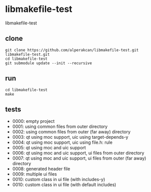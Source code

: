 # libmakefile-test

libmakefile-test

## clone

    git clone https://github.com/alperakcan/libmakefile-test.git libmakefile-test.git
    cd libmakefile-test
    git submodule update --init --recursive

## run

    cd libmakefile-test
    make

## tests

- 0000: empty project
- 0001: using common files from outer directory
- 0002: using common files from outer (far away) directory
- 0003: qt using moc support, uic using target-depends-y
- 0004: qt using moc support, uic using file.h: rule
- 0005: qt using moc and uic support
- 0006: qt using moc and uic support, ui files from outer directory
- 0007: qt using moc and uic support, ui files from outer (far away) directory
- 0008: generated header file
- 0009: multiple ui files
- 0010: custom class in ui file (with includes-y)
- 0010: custom class in ui file (with default includes)
